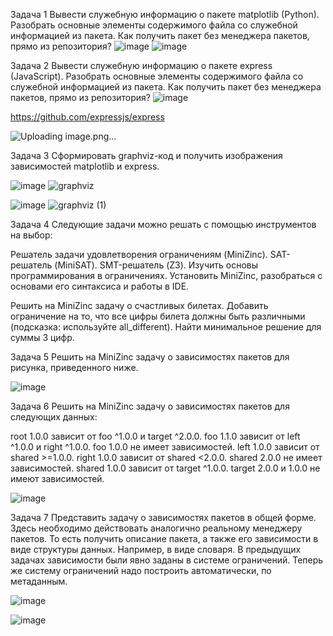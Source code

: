 Задача 1
Вывести служебную информацию о пакете matplotlib (Python). Разобрать основные элементы содержимого файла со служебной информацией из пакета. Как получить пакет без менеджера пакетов, прямо из репозитория?
![image](https://github.com/user-attachments/assets/5f6fc0ae-d6b5-443a-8641-73b1cffb55ce)
![image](https://github.com/user-attachments/assets/15d25b2e-b8dc-4446-9f48-9c1ff371b7b8)

Задача 2
Вывести служебную информацию о пакете express (JavaScript). Разобрать основные элементы содержимого файла со служебной информацией из пакета. Как получить пакет без менеджера пакетов, прямо из репозитория?
![image](https://github.com/user-attachments/assets/862595a6-4fb0-4430-8dae-a5e6a2f0484b)

https://github.com/expressjs/express

![Uploading image.png…]()


Задача 3
Сформировать graphviz-код и получить изображения зависимостей matplotlib и express.

![image](https://github.com/user-attachments/assets/ad48c278-bb24-4b06-bfd5-ae82b8dcf150)
![graphviz](https://github.com/user-attachments/assets/fb595fc5-39eb-4ad2-a10c-19cc4ca16d00)

![image](https://github.com/user-attachments/assets/2f82c411-734b-4f57-8021-68cdacb04c82)
![graphviz (1)](https://github.com/user-attachments/assets/badefe28-1aa7-4dfc-8f81-ac7480244ab7)



Задача 4
Следующие задачи можно решать с помощью инструментов на выбор:

Решатель задачи удовлетворения ограничениям (MiniZinc).
SAT-решатель (MiniSAT).
SMT-решатель (Z3).
Изучить основы программирования в ограничениях. Установить MiniZinc, разобраться с основами его синтаксиса и работы в IDE.

Решить на MiniZinc задачу о счастливых билетах. Добавить ограничение на то, что все цифры билета должны быть различными (подсказка: используйте all_different). Найти минимальное решение для суммы 3 цифр.

Задача 5
Решить на MiniZinc задачу о зависимостях пакетов для рисунка, приведенного ниже.

![image](https://github.com/user-attachments/assets/24804dec-d179-416e-a90e-c2a3a4c66387)


Задача 6
Решить на MiniZinc задачу о зависимостях пакетов для следующих данных:

root 1.0.0 зависит от foo ^1.0.0 и target ^2.0.0.
foo 1.1.0 зависит от left ^1.0.0 и right ^1.0.0.
foo 1.0.0 не имеет зависимостей.
left 1.0.0 зависит от shared >=1.0.0.
right 1.0.0 зависит от shared <2.0.0.
shared 2.0.0 не имеет зависимостей.
shared 1.0.0 зависит от target ^1.0.0.
target 2.0.0 и 1.0.0 не имеют зависимостей.

![image](https://github.com/user-attachments/assets/9d337a9e-bef4-438b-8590-25a6f47d755c)



Задача 7
Представить задачу о зависимостях пакетов в общей форме. Здесь необходимо действовать аналогично реальному менеджеру пакетов. То есть получить описание пакета, а также его зависимости в виде структуры данных. Например, в виде словаря. В предыдущих задачах зависимости были явно заданы в системе ограничений. Теперь же систему ограничений надо построить автоматически, по метаданным.

![image](https://github.com/user-attachments/assets/5f771cea-f518-4af9-8adb-eb4e4af5a11a)

![image](https://github.com/user-attachments/assets/f9c97791-4ede-48a5-83c9-02dd1b0baf34)
